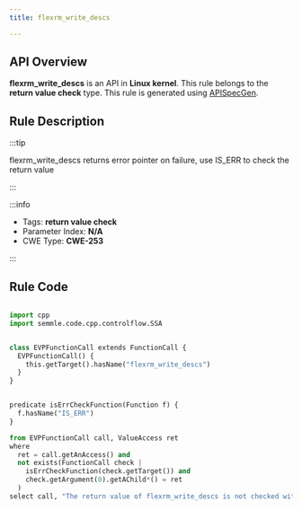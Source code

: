 ```yaml
---
title: flexrm_write_descs

---
```



## API Overview
**flexrm_write_descs** is an API in **Linux kernel**. This rule belongs to the **return value check** type. This rule is generated using [APISpecGen](../../tools/APISpecGen).
## Rule Description

:::tip

flexrm_write_descs returns error pointer on failure, use IS_ERR to check the return value

:::

:::info

- Tags: **return value check**
- Parameter Index: **N/A**
- CWE Type: **CWE-253**

:::

## Rule Code
```python

import cpp
import semmle.code.cpp.controlflow.SSA


class EVPFunctionCall extends FunctionCall {
  EVPFunctionCall() {
    this.getTarget().hasName("flexrm_write_descs")
  }
}


predicate isErrCheckFunction(Function f) {
  f.hasName("IS_ERR") 
}

from EVPFunctionCall call, ValueAccess ret
where
  ret = call.getAnAccess() and
  not exists(FunctionCall check |
    isErrCheckFunction(check.getTarget()) and
    check.getArgument(0).getAChild*() = ret
  )
select call, "The return value of flexrm_write_descs is not checked with IS_ERR."
    
```